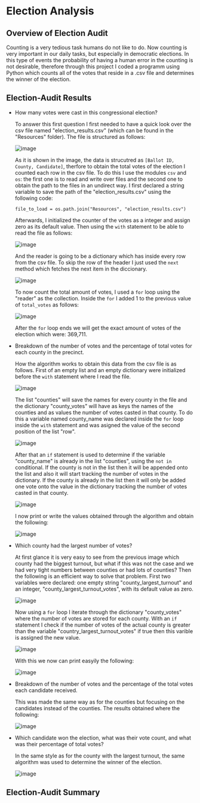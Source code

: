 # Election Analysis
## Overview of Election Audit
Counting is a very tedious task humans do not like to do. Now counting is very important in our daily tasks, but especially in democratic elections. In this type of events the probability of having a human error in the counting is not desirable, therefore through this project I coded a programm using Python which counts all of the votes that reside in a .csv file and determines the winner of the election.
## Election-Audit Results
- How many votes were cast in this congressional election?

  To answer this first question I first needed to have a quick look over the csv file named "election_results.csv" (which can be found in the "Resources" folder). The file is structured as follows:
  
  ![image](https://user-images.githubusercontent.com/89402038/135693614-0c12588b-4153-463c-8e73-11aef962ec21.png)
  
  As it is shown in the image, the data is strucutred as `[Ballot ID, County, Candidate]`, therfore to obtain the total votes of the election I counted each row in the csv file. To do this I use the modules `csv` and `os`: the first one is to read and write over files and the second one to obtain the path to the files in an undirect way. I first declared a string variable to save the path of the "election_results.csv" using the following code:
  
  `file_to_load = os.path.join("Resources", "election_results.csv")`
  
  Afterwards, I initialized the counter of the votes as a integer and assign zero as its default value. Then using the `with` statement to be able to read the file as follows:
  
  ![image](https://user-images.githubusercontent.com/89402038/135728527-e657cd5f-0cd8-464f-bea1-470c7a810b75.png)
   
  And the reader is going to be a dictionary which has inside every row from the csv file. To skip the row of the header I just used the `next` method which fetches the next item in the diccionary.
  
  ![image](https://user-images.githubusercontent.com/89402038/135728606-13714aa9-ca25-487e-8b55-aaf3a3d2a703.png)
  
  To now count the total amount of votes, I used a `for` loop using the "reader" as the collection. Inside the `for` I added 1 to the previous value of `total_votes` as follows:
  
  ![image](https://user-images.githubusercontent.com/89402038/135728755-ef037067-9f8a-4ec1-a8af-3204ea731d59.png)
  
  After the `for` loop ends we will get the exact amount of votes of the election which were: 369,711.

- Breakdown of the number of votes and the percentage of total votes for each county in the precinct.
  
  How the algorithm works to obtain this data from the csv file is as follows. First of an empty list and an empty dictionary were initialized before the `with` statement where I read the file.
  
  ![image](https://user-images.githubusercontent.com/89402038/135734135-a25a8432-8844-4ed9-9bcf-83e5f7e3dc5f.png)
  
  The list "counties" will save the names for every county in the file and the dictionary "county_votes" will have as keys the names of the counties and as values the number of votes casted in that county. To do this a variable named county_name was declared inside the `for` loop inside the `with` statement and was asigned the value of the second position of the list "row".
  
  ![image](https://user-images.githubusercontent.com/89402038/135734200-05b3331d-2b1b-4d86-a832-c0c6c7323bd6.png)
  
  After that an `if` statement is used to determine if the variable "county_name" is already in the list "counties", using the `not in` conditional. If the county is not in the list then it will be appended onto the list and also it will start tracking the number of votes in the dictionary. If the county is already in the list then it will only be added one vote onto the value in the dictionary tracking the number of votes casted in that county.
  
  ![image](https://user-images.githubusercontent.com/89402038/135734323-a3a88d5d-cced-4cd3-b053-964151444c61.png)
  
  I now print or write the values obtained through the algorithm and obtain the following:
  
  ![image](https://user-images.githubusercontent.com/89402038/135734357-fb7afcd9-d25b-4d3f-b72c-5a459872e15a.png)
  
- Which county had the largest number of votes?
  
  At first glance it is very easy to see from the previous image which county had the biggest turnout, but what if this was not the case and we had very tight numbers between counties or had lots of counties? Then the following is an efficient way to solve that problem. First two variables were declared: one empty string "county_largest_turnout" and an integer, "county_largest_turnout_votes", with its default value as zero. 
  
  ![image](https://user-images.githubusercontent.com/89402038/135734770-822eb256-644c-48ef-a2ba-3e928057d889.png)
  
  Now using a `for` loop I iterate through the dictionary "county_votes" where the number of votes are stored for each county. With an `if` statement I check if the number of votes of the actual county is greater than the variable "country_largest_turnout_votes" if true then this varible is assigned the new value.
  
  ![image](https://user-images.githubusercontent.com/89402038/135734832-8f70b43f-ab52-40b8-adbb-291f05e0f37b.png)
  
  With this we now can print easyily the following:
  
  ![image](https://user-images.githubusercontent.com/89402038/135734850-7b569bc4-3d58-4d4f-be05-c392264dd881.png)
  
- Breakdown of the number of votes and the percentage of the total votes each candidate received.
  
  This was made the same way as for the counties but focusing on the candidates instead of the counties. The results obtained where the following:
  
  ![image](https://user-images.githubusercontent.com/89402038/135734889-e5e5834c-3ae8-4e39-9486-7123acaac2a1.png)
  
- Which candidate won the election, what was their vote count, and what was their percentage of total votes?
  
  In the same style as for the county with the largest turnout, the same algorithm was used to determine the winner of the election. 
  
  ![image](https://user-images.githubusercontent.com/89402038/135734903-2e50b913-90be-4851-972d-a4e169bc3e7d.png)
  
## Election-Audit Summary

